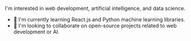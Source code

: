 I'm interested in web development, artificial intelligence, and data science.
- 🌱 I'm currently learning React.js and Python machine learning libraries.
- 💞️ I'm looking to collaborate on open-source projects related to web development or AI.

<!---
Hanson151/Hanson151 is a ✨ special ✨ repository because its `README.md` (this file) appears on your GitHub profile.
You can click the Preview link to take a look at your changes.
--->
